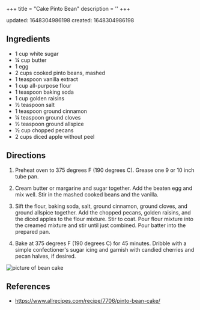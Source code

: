 +++
title = "Cake Pinto Bean"
description = ''
+++

updated: 1648304986198
created: 1648304986198

## Ingredients

- 1 cup white sugar
- ¼ cup butter
- 1 egg 
- 2 cups cooked pinto beans, mashed
- 1 teaspoon vanilla extract
- 1 cup all-purpose flour 
- 1 teaspoon baking soda
- 1 cup golden raisins
- ½ teaspoon salt
- 1 teaspoon ground cinnamon
- ¼ teaspoon ground cloves
- ½ teaspoon ground allspice
- ½ cup chopped pecans
- 2 cups diced apple without peel

## Directions

1. Preheat oven to 375 degrees F (190 degrees C). Grease one 9 or 10 inch tube pan.

1. Cream butter or margarine and sugar together. Add the beaten egg and mix well. Stir in the mashed cooked beans and the vanilla.

1. Sift the flour, baking soda, salt, ground cinnamon, ground cloves, and ground allspice together. Add the chopped pecans, golden raisins, and the diced apples to the flour mixture. Stir to coat. Pour flour mixture into the creamed mixture and stir until just combined. Pour batter into the prepared pan.

1. Bake at 375 degrees F (190 degrees C) for 45 minutes. Dribble with a simple confectioner's sugar icing and garnish with candied cherries and pecan halves, if desired.

![picture of bean cake](/assets/images/bean-cake.webp)

## References
- <https://www.allrecipes.com/recipe/7706/pinto-bean-cake/>
